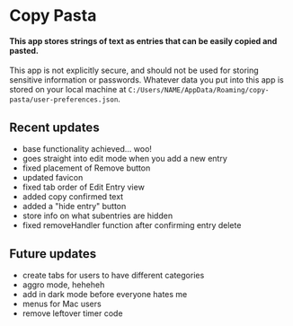 # Copy Pasta

#### This app stores strings of text as entries that can be easily copied and pasted.

This app is not explicitly secure, and should not be used for storing sensitive information or passwords. Whatever data you put into this app is stored on your local machine at `C:/Users/NAME/AppData/Roaming/copy-pasta/user-preferences.json`.

## Recent updates

- base functionality achieved... woo!
- goes straight into edit mode when you add a new entry
- fixed placement of Remove button
- updated favicon
- fixed tab order of Edit Entry view
- added copy confirmed text
- added a "hide entry" button
- store info on what subentries are hidden
- fixed removeHandler function after confirming entry delete

## Future updates

- create tabs for users to have different categories
- aggro mode, heheheh
- add in dark mode before everyone hates me
- menus for Mac users
- remove leftover timer code